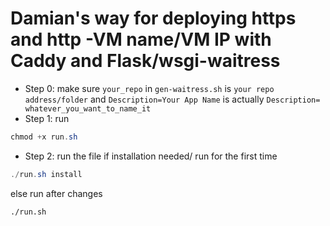 # Damian's way for deploying https and http -VM name/VM IP with Caddy and Flask/wsgi-waitress

- Step 0: make sure `your_repo` in `gen-waitress.sh` is `your repo address/folder` and `Description=Your App Name` is actually `Description= whatever_you_want_to_name_it`
- Step 1: run 
```powershell
chmod +x run.sh
```
- Step 2: run the file
if installation needed/ run for the first time
```powershell
./run.sh install
```
else run after changes
```
./run.sh
```
